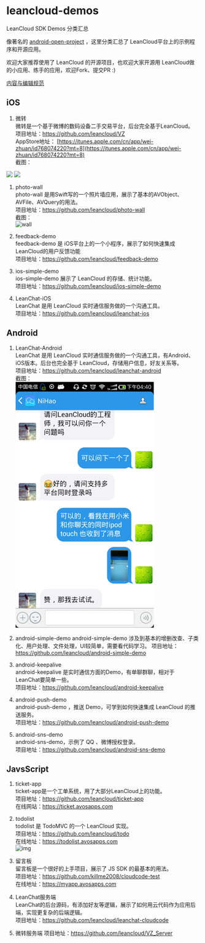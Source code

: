 # leancloud-demos

LeanCloud SDK Demos 分类汇总

像著名的 [android-open-project](https://github.com/Trinea/android-open-project) ，这里分类汇总了 LeanCloud平台上的示例程序和开源应用。

欢迎大家推荐使用了 LeanCloud 的开源项目，也欢迎大家开源用 LeanCloud做的小应用、练手的应用，欢迎Fork、提交PR :) 

[内容与编辑规范](https://github.com/leancloud/leancloud-demos/wiki/%E5%86%85%E5%AE%B9%E7%BC%96%E8%BE%91%E4%B8%8E%E8%A7%84%E8%8C%83)

## iOS
1. 微转  
微转是一个基于微博的数码设备二手交易平台，后台完全基于LeanCloud。     
项目地址：https://github.com/leancloud/VZ       
AppStore地址： [https://itunes.apple.com/cn/app/wei-zhuan/id768074220?mt=8](https://itunes.apple.com/cn/app/wei-zhuan/id768074220?mt=8)   
截图：
<div>  
  <img src='http://a2.mzstatic.com/us/r30/Purple6/v4/21/41/90/21419003-2730-71c0-d9bb-383191acabd1/screen568x568.jpeg' width="320px"/> 
  <img src='http://a5.mzstatic.com/us/r30/Purple/v4/83/b6/4a/83b64ae6-ed48-45e5-957c-09a925bb40e3/screen568x568.jpeg' width="320px"/>  
</div> 

1. photo-wall     
photo-wall 是用Swift写的一个照片墙应用，展示了基本的AVObject、AVFile、AVQuery的用法。   
项目地址：https://github.com/leancloud/photo-wall     
截图：      
![wall](https://cloud.githubusercontent.com/assets/5022872/5719710/d9e120d4-9b55-11e4-9677-01b461b24b23.png)

1. feedback-demo      
feedback-demo 是 iOS平台上的一个小程序，展示了如何快速集成LeanCloud的用户反馈功能   
项目地址：https://github.com/leancloud/feedback-demo    

1. ios-simple-demo    
ios-simple-demo 展示了 LeanCloud 的存储、统计功能。   
项目地址：https://github.com/leancloud/ios-simple-demo 

1. LeanChat-iOS     
LeanChat 是用 LeanCloud 实时通信服务做的一个沟通工具。    
项目地址：https://github.com/leancloud/leanchat-ios

## Android 

1. LeanChat-Android   
LeanChat 是用 LeanCloud 实时通信服务做的一个沟通工具，有Android、iOS版本。后台也完全基于     LeanCloud，存储用户信息，好友关系等。     
项目地址：https://github.com/leancloud/leanchat-android   
截图：    
![img](https://raw.githubusercontent.com/lzwjava/plan/master/im361.png)

1. android-simple-demo
android-simple-demo 涉及到基本的增删改查、子类化、用户处理、文件处理，UI较简单，需要看代码学习。
项目地址：https://github.com/leancloud/android-simple-demo

1. android-keepalive      
android-keepalive 是实时通信方面的Demo，有单聊群聊，相对于 LeanChat要简单一些。  
项目地址：https://github.com/leancloud/android-keepalive      

1. android-push-demo      
android-push-demo ，推送 Demo，可学到如何快速集成 LeanCloud 的推送服务。      
项目地址：https://github.com/leancloud/android-push-demo      

1. android-sns-demo     
android-sns-demo，示例了 QQ 、微博授权登录。      
项目地址：https://github.com/leancloud/android-sns-demo     


## JavsScript

1. ticket-app   
ticket-app是一个工单系统，用了大部分LeanCloud上的功能。   
项目地址：https://github.com/leancloud/ticket-app     
在线网站：https://ticket.avosapps.com   

1. todolist   
todolist 是 TodoMVC 的一个 LeanCloud 实现。   
项目地址：https://github.com/leancloud/todo   
在线地址：https://todolist.avosapps.com     
![img](http://todomvc.com/site-assets/screenshot.png)

1. 留言板     
留言板是一个很好的上手项目，展示了 JS SDK 的最基本的用法。    
项目地址：https://github.com/killme2008/cloudcode-test      
在线地址：https://myapp.avosapps.com      

1. LeanChat服务端     
LeanChat的后台源码，有添加好友等逻辑，展示了如何用云代码作为应用后端，实现更复杂的后端逻辑。      
项目地址：https://github.com/leancloud/leanchat-cloudcode       

1. 微转服务端
项目地址：https://github.com/leancloud/VZ_Server

